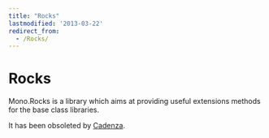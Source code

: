 ```yaml
---
title: "Rocks"
lastmodified: '2013-03-22'
redirect_from:
  - /Rocks/
---
```


Rocks
=====

Mono.Rocks is a library which aims at providing useful extensions methods for the base class libraries.

It has been obsoleted by [Cadenza](https://github.com/cadenza/cadenza).

